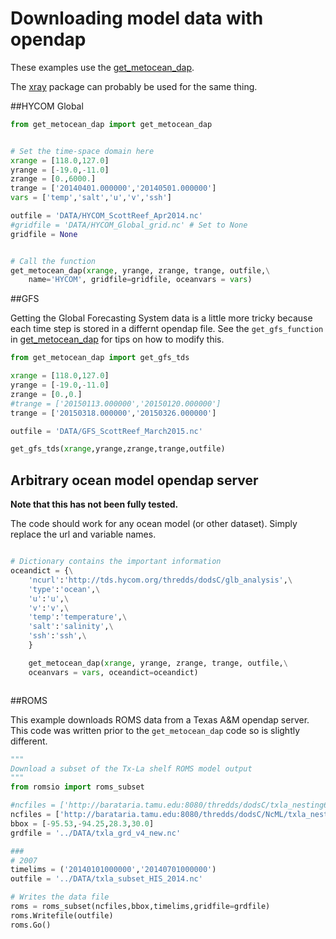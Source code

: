 # Downloading model data with opendap

These examples use the [get_metocean_dap](../blob/master/DataDownload/get_metocean_dap.py). 

The [xray](https://github.com/xray/xray) package can probably be used for the same thing. 

##HYCOM Global

```python
from get_metocean_dap import get_metocean_dap


# Set the time-space domain here
xrange = [118.0,127.0]
yrange = [-19.0,-11.0]
zrange = [0.,6000.]
trange = ['20140401.000000','20140501.000000']
vars = ['temp','salt','u','v','ssh']

outfile = 'DATA/HYCOM_ScottReef_Apr2014.nc'
#gridfile = 'DATA/HYCOM_Global_grid.nc' # Set to None
gridfile = None


# Call the function
get_metocean_dap(xrange, yrange, zrange, trange, outfile,\
    name='HYCOM', gridfile=gridfile, oceanvars = vars)

```
##GFS

Getting the Global Forecasting System data is a little more tricky because 
each time step is stored in a differnt opendap file. See the `get_gfs_function`
in [get_metocean_dap](../blob/master/DataDownload/get_metocean_dap.py) for
tips on how to modify this.

```python
from get_metocean_dap import get_gfs_tds

xrange = [118.0,127.0]
yrange = [-19.0,-11.0]
zrange = [0.,0.]
#trange = ['20150113.000000','20150120.000000']
trange = ['20150318.000000','20150326.000000']

outfile = 'DATA/GFS_ScottReef_March2015.nc'

get_gfs_tds(xrange,yrange,zrange,trange,outfile)

```

## Arbitrary ocean model opendap server

**Note that this has not been fully tested.**

The code should work for any ocean model (or other dataset). Simply 
replace the url and variable names.

```python

# Dictionary contains the important information
oceandict = {\
    'ncurl':'http://tds.hycom.org/thredds/dodsC/glb_analysis',\
    'type':'ocean',\
    'u':'u',\
    'v':'v',\
    'temp':'temperature',\
    'salt':'salinity',\
    'ssh':'ssh',\
    }

    get_metocean_dap(xrange, yrange, zrange, trange, outfile,\
	oceanvars = vars, oceandict=oceandict)



```

##ROMS

This example downloads ROMS data from a Texas A&M opendap server. This code was
written prior to the `get_metocean_dap` code so is slightly different.

```python
"""
Download a subset of the Tx-La shelf ROMS model output
"""
from romsio import roms_subset

#ncfiles = ['http://barataria.tamu.edu:8080/thredds/dodsC/txla_nesting6/ocean_his_%04d.nc'%i for i in range(100,196)]
ncfiles = ['http://barataria.tamu.edu:8080/thredds/dodsC/NcML/txla_nesting6.nc']
bbox = [-95.53,-94.25,28.3,30.0]
grdfile = '../DATA/txla_grd_v4_new.nc'

###
# 2007
timelims = ('20140101000000','20140701000000')
outfile = '../DATA/txla_subset_HIS_2014.nc'

# Writes the data file
roms = roms_subset(ncfiles,bbox,timelims,gridfile=grdfile)
roms.Writefile(outfile)
roms.Go()
```


